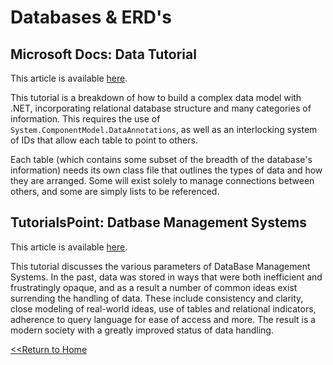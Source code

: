 # Databases & ERD's

## Microsoft Docs: Data Tutorial
This article is available [here]().

This tutorial is a breakdown of how to build a complex data model with .NET, incorporating relational database structure and many categories of information. This requires the use of `System.ComponentModel.DataAnnotations`, as well as an interlocking system of IDs that allow each table to point to others. 

Each table (which contains some subset of the breadth of the database's information) needs its own class file that outlines the types of data and how they are arranged. Some will exist solely to manage connections between others, and some are simply lists to be referenced.

## TutorialsPoint: Datbase Management Systems
This article is available [here]().

This tutorial discusses the various parameters of DataBase Management Systems. In the past, data was stored in ways that were both inefficient and frustratingly opaque, and as a result a number of common ideas exist surrending the handling of data. These include consistency and clarity, close modeling of real-world ideas, use of tables and relational indicators, adherence to query language for ease of access and more. The result is a modern society with a greatly improved status of data handling. 


[<<Return to Home](../README.md)